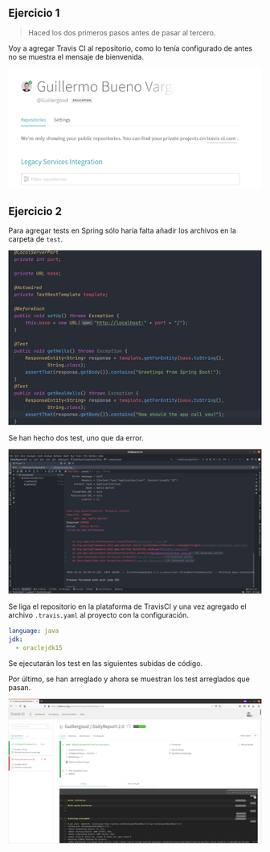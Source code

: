 
## Ejercicio 1

> Haced los dos primeros pasos antes de pasar al tercero.

Voy a agregar Travis CI al repositorio, como lo tenía configurado de antes no se muestra el mensaje de bienvenida.

![](https://raw.githubusercontent.com/Guillergood/Ejercicios_20-21_CC/main/Ejercicios%20Tema%202/20.png)

## Ejercicio 2

Para agregar tests en Spring sólo haría falta añadir los archivos en la carpeta de ```test```.

![](https://raw.githubusercontent.com/Guillergood/Ejercicios_20-21_CC/main/Ejercicios%20Tema%202/11.png)

Se han hecho dos test, uno que da error.

![](https://raw.githubusercontent.com/Guillergood/Ejercicios_20-21_CC/main/Ejercicios%20Tema%202/14.png)

Se liga el repositorio en la plataforma de TravisCI y una vez agregado el archivo ```.travis.yaml``` al proyecto con la configuración.

```yaml
language: java
jdk:
  - oraclejdk15
```

Se ejecutarán los test en las siguientes subidas de código.

Por último, se han arreglado y ahora se muestran los test arreglados que pasan.



![](https://raw.githubusercontent.com/Guillergood/Ejercicios_20-21_CC/main/Ejercicios%20Tema%202/18.png)

